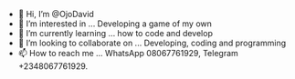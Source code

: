 - 👋 Hi, I’m @OjoDavid
- 👀 I’m interested in ... Developing a game of my own
- 🌱 I’m currently learning ... how to code and develop 
- 💞️ I’m looking to collaborate on ... Developing, coding and programming 
- 📫 How to reach me ... WhatsApp 08067761929, Telegram +2348067761929.

<!---
OjoDavid/OjoDavid is a ✨ special ✨ repository because its `README.md` (this file) appears on your GitHub profile.
You can click the Preview link to take a look at your changes.
--->
